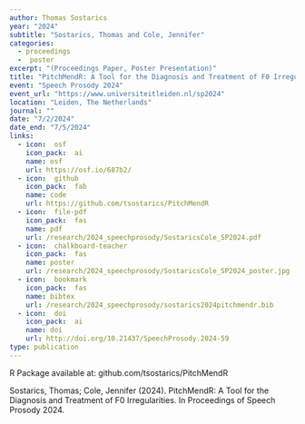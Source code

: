 ```yaml
---
author: Thomas Sostarics
year: "2024"
subtitle: "Sostarics, Thomas and Cole, Jennifer"
categories:
  - proceedings
  -  poster
excerpt: "(Proceedings Paper, Poster Presentation)"
title: "PitchMendR: A Tool for the Diagnosis and Treatment of F0 Irregularities"
event: "Speech Prosody 2024"
event_url: "https://www.universiteitleiden.nl/sp2024"
location: "Leiden, The Netherlands"
journal: ""
date: "7/2/2024"
date_end: "7/5/2024"
links:
  - icon:  osf
    icon_pack:  ai
    name: osf
    url: https://osf.io/687b2/
  - icon:  github
    icon_pack:  fab
    name: code
    url: https://github.com/tsostarics/PitchMendR
  - icon:  file-pdf
    icon_pack:  fas
    name: pdf
    url: /research/2024_speechprosody/SostaricsCole_SP2024.pdf
  - icon:  chalkboard-teacher
    icon_pack:  fas
    name: poster
    url: /research/2024_speechprosody/SostaricsCole_SP2024_poster.jpg
  - icon:  bookmark
    icon_pack:  fas
    name: bibtex
    url: /research/2024_speechprosody/sostarics2024pitchmendr.bib
  - icon:  doi
    icon_pack:  ai
    name: doi
    url: http://doi.org/10.21437/SpeechProsody.2024-59 
type: publication
---
```


R Package available at: github.com/tsostarics/PitchMendR

Sostarics, Thomas; Cole, Jennifer (2024). PitchMendR: A Tool for the Diagnosis and Treatment of F0 Irregularities. In Proceedings of Speech Prosody 2024.

